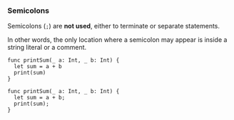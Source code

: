 ### Semicolons

Semicolons (`;`) are **not used**, either to terminate or separate statements.

In other words, the only location where a semicolon may appear is inside a string literal or a comment.

```
func printSum(_ a: Int, _ b: Int) {
  let sum = a + b
  print(sum)
}

```

```
func printSum(_ a: Int, _ b: Int) {
  let sum = a + b;
  print(sum);
}

```
